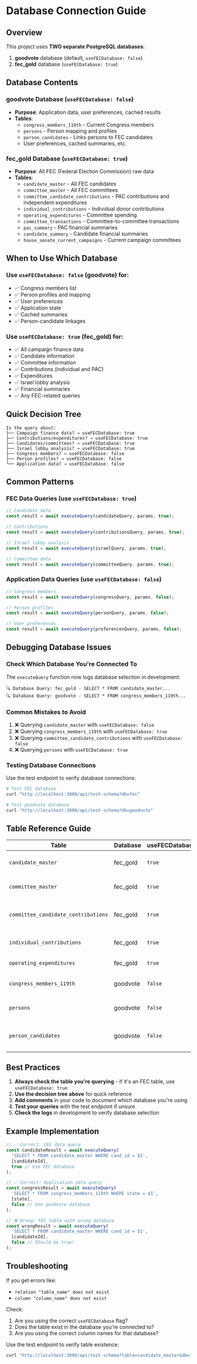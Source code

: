 # Database Connection Guide

## Overview

This project uses **TWO separate PostgreSQL databases**:

1. **goodvote** database (default, `useFECDatabase: false`)
2. **fec_gold** database (`useFECDatabase: true`)

## Database Contents

### goodvote Database (`useFECDatabase: false`)
- **Purpose**: Application data, user preferences, cached results
- **Tables**: 
  - `congress_members_119th` - Current Congress members
  - `persons` - Person mapping and profiles
  - `person_candidates` - Links persons to FEC candidates
  - User preferences, cached summaries, etc.

### fec_gold Database (`useFECDatabase: true`)
- **Purpose**: All FEC (Federal Election Commission) raw data
- **Tables**:
  - `candidate_master` - All FEC candidates
  - `committee_master` - All FEC committees
  - `committee_candidate_contributions` - PAC contributions and independent expenditures
  - `individual_contributions` - Individual donor contributions
  - `operating_expenditures` - Committee spending
  - `committee_transactions` - Committee-to-committee transactions
  - `pac_summary` - PAC financial summaries
  - `candidate_summary` - Candidate financial summaries
  - `house_senate_current_campaigns` - Current campaign committees

## When to Use Which Database

### Use `useFECDatabase: false` (goodvote) for:
- ✅ Congress members list
- ✅ Person profiles and mapping
- ✅ User preferences
- ✅ Application state
- ✅ Cached summaries
- ✅ Person-candidate linkages

### Use `useFECDatabase: true` (fec_gold) for:
- ✅ All campaign finance data
- ✅ Candidate information
- ✅ Committee information
- ✅ Contributions (individual and PAC)
- ✅ Expenditures
- ✅ Israel lobby analysis
- ✅ Financial summaries
- ✅ Any FEC-related queries

## Quick Decision Tree

```
Is the query about:
├── Campaign finance data? → useFECDatabase: true
├── Contributions/expenditures? → useFECDatabase: true
├── Candidates/committees? → useFECDatabase: true
├── Israel lobby analysis? → useFECDatabase: true
├── Congress members? → useFECDatabase: false
├── Person profiles? → useFECDatabase: false
└── Application data? → useFECDatabase: false
```

## Common Patterns

### FEC Data Queries (use `useFECDatabase: true`)
```typescript
// Candidate data
const result = await executeQuery(candidateQuery, params, true);

// Contributions
const result = await executeQuery(contributionsQuery, params, true);

// Israel lobby analysis
const result = await executeQuery(israelQuery, params, true);

// Committee data
const result = await executeQuery(committeeQuery, params, true);
```

### Application Data Queries (use `useFECDatabase: false`)
```typescript
// Congress members
const result = await executeQuery(congressQuery, params, false);

// Person profiles
const result = await executeQuery(personQuery, params, false);

// User preferences
const result = await executeQuery(preferencesQuery, params, false);
```

## Debugging Database Issues

### Check Which Database You're Connected To
The `executeQuery` function now logs database selection in development:
```
🔍 Database Query: fec_gold - SELECT * FROM candidate_master...
🔍 Database Query: goodvote - SELECT * FROM congress_members_119th...
```

### Common Mistakes to Avoid
1. ❌ Querying `candidate_master` with `useFECDatabase: false`
2. ❌ Querying `congress_members_119th` with `useFECDatabase: true`
3. ❌ Querying `committee_candidate_contributions` with `useFECDatabase: false`
4. ❌ Querying `persons` with `useFECDatabase: true`

### Testing Database Connections
Use the test endpoint to verify database connections:
```bash
# Test FEC database
curl "http://localhost:3000/api/test-schema?db=fec"

# Test goodvote database  
curl "http://localhost:3000/api/test-schema?db=goodvote"
```

## Table Reference Guide

| Table | Database | useFECDatabase | Purpose |
|-------|----------|----------------|---------|
| `candidate_master` | fec_gold | `true` | FEC candidate data |
| `committee_master` | fec_gold | `true` | FEC committee data |
| `committee_candidate_contributions` | fec_gold | `true` | PAC contributions, independent expenditures |
| `individual_contributions` | fec_gold | `true` | Individual donor contributions |
| `operating_expenditures` | fec_gold | `true` | Committee spending |
| `congress_members_119th` | goodvote | `false` | Current Congress members |
| `persons` | goodvote | `false` | Person profiles and mapping |
| `person_candidates` | goodvote | `false` | Links persons to FEC candidates |

## Best Practices

1. **Always check the table you're querying** - if it's an FEC table, use `useFECDatabase: true`
2. **Use the decision tree above** for quick reference
3. **Add comments** in your code to document which database you're using
4. **Test your queries** with the test endpoint if unsure
5. **Check the logs** in development to verify database selection

## Example Implementation

```typescript
// ✅ Correct: FEC data query
const candidateResult = await executeQuery(
  'SELECT * FROM candidate_master WHERE cand_id = $1',
  [candidateId],
  true // Use FEC database
);

// ✅ Correct: Application data query  
const congressResult = await executeQuery(
  'SELECT * FROM congress_members_119th WHERE state = $1',
  [state],
  false // Use goodvote database
);

// ❌ Wrong: FEC table with wrong database
const wrongResult = await executeQuery(
  'SELECT * FROM candidate_master WHERE cand_id = $1',
  [candidateId],
  false // Should be true!
);
```

## Troubleshooting

If you get errors like:
- `relation "table_name" does not exist`
- `column "column_name" does not exist`

Check:
1. Are you using the correct `useFECDatabase` flag?
2. Does the table exist in the database you're connected to?
3. Are you using the correct column names for that database?

Use the test endpoint to verify table existence:
```bash
curl "http://localhost:3000/api/test-schema?table=candidate_master&db=fec"
``` 
